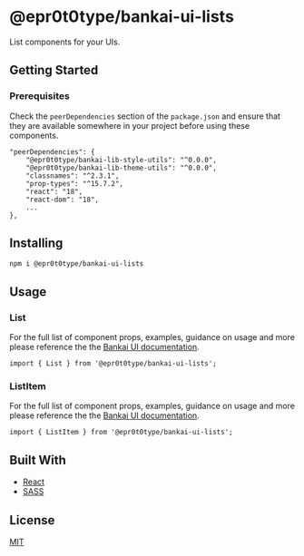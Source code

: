 # @epr0t0type/bankai-ui-lists
List components for your UIs.

## Getting Started

### Prerequisites
Check the `peerDependencies` section of the `package.json` and ensure that they are available somewhere in your project before using these components.

```
"peerDependencies": {
    "@epr0t0type/bankai-lib-style-utils": "^0.0.0",
    "@epr0t0type/bankai-lib-theme-utils": "^0.0.0",
    "classnames": "^2.3.1",
    "prop-types": "^15.7.2",
    "react": "18",
    "react-dom": "18",
    ...
},
```

## Installing
```
npm i @epr0t0type/bankai-ui-lists
```

## Usage

### List
For the full list of component props, examples, guidance on usage and more please reference the the [Bankai UI documentation](https://bankai-ui.com/?path=/docs/components-lists--list-story).

```
import { List } from '@epr0t0type/bankai-ui-lists';
```

### ListItem
For the full list of component props, examples, guidance on usage and more please reference the the [Bankai UI documentation](https://bankai-ui.com/?path=/story/components-lists--list-item-story).

```
import { ListItem } from '@epr0t0type/bankai-ui-lists';
```

## Built With
* [React](https://github.com/facebook/react)
* [SASS](https://github.com/sass/sass)

## License
[MIT](../../../LICENSE)
